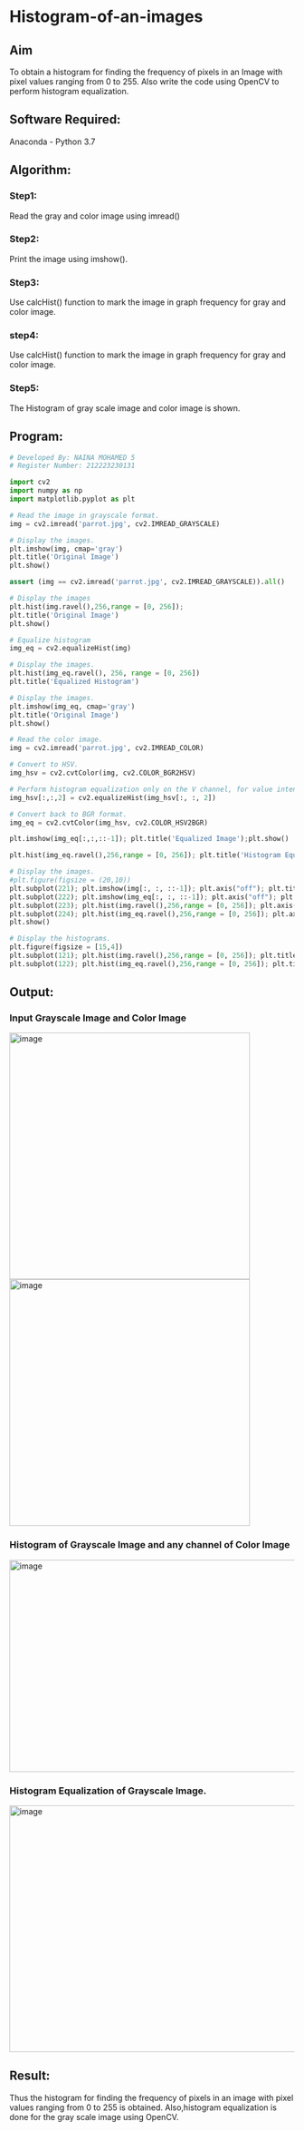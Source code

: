 # Histogram-of-an-images
## Aim
To obtain a histogram for finding the frequency of pixels in an Image with pixel values ranging from 0 to 255. Also write the code using OpenCV to perform histogram equalization.

## Software Required:
Anaconda - Python 3.7

## Algorithm:
### Step1:
Read the gray and color image using imread()

### Step2:
Print the image using imshow().

### Step3:
Use calcHist() function to mark the image in graph frequency for gray and color image.

### step4:
Use calcHist() function to mark the image in graph frequency for gray and color image.

### Step5:
The Histogram of gray scale image and color image is shown.


## Program:
```python
# Developed By: NAINA MOHAMED 5
# Register Number: 212223230131

import cv2
import numpy as np
import matplotlib.pyplot as plt

# Read the image in grayscale format.
img = cv2.imread('parrot.jpg', cv2.IMREAD_GRAYSCALE)

# Display the images.
plt.imshow(img, cmap='gray')
plt.title('Original Image')
plt.show()

assert (img == cv2.imread('parrot.jpg', cv2.IMREAD_GRAYSCALE)).all()

# Display the images
plt.hist(img.ravel(),256,range = [0, 256]);
plt.title('Original Image')
plt.show()

# Equalize histogram
img_eq = cv2.equalizeHist(img)

# Display the images.
plt.hist(img_eq.ravel(), 256, range = [0, 256])
plt.title('Equalized Histogram')

# Display the images.
plt.imshow(img_eq, cmap='gray')
plt.title('Original Image')
plt.show()

# Read the color image.
img = cv2.imread('parrot.jpg', cv2.IMREAD_COLOR)

# Convert to HSV.
img_hsv = cv2.cvtColor(img, cv2.COLOR_BGR2HSV)

# Perform histogram equalization only on the V channel, for value intensity.
img_hsv[:,:,2] = cv2.equalizeHist(img_hsv[:, :, 2])

# Convert back to BGR format.
img_eq = cv2.cvtColor(img_hsv, cv2.COLOR_HSV2BGR)

plt.imshow(img_eq[:,:,::-1]); plt.title('Equalized Image');plt.show()

plt.hist(img_eq.ravel(),256,range = [0, 256]); plt.title('Histogram Equalized');plt.show()

# Display the images.
#plt.figure(figsize = (20,10))
plt.subplot(221); plt.imshow(img[:, :, ::-1]); plt.axis("off"); plt.title('Original Color Image')
plt.subplot(222); plt.imshow(img_eq[:, :, ::-1]); plt.axis("off"); plt.title('Equalized Image')
plt.subplot(223); plt.hist(img.ravel(),256,range = [0, 256]); plt.axis("on"); plt.title('Original Image')
plt.subplot(224); plt.hist(img_eq.ravel(),256,range = [0, 256]); plt.axis("on"); plt.title('Histogram Equalized');
plt.show()

# Display the histograms.
plt.figure(figsize = [15,4])
plt.subplot(121); plt.hist(img.ravel(),256,range = [0, 256]); plt.title('Original Image')
plt.subplot(122); plt.hist(img_eq.ravel(),256,range = [0, 256]); plt.title('Histogram Equalized')
```
## Output:
### Input Grayscale Image and Color Image

<img width="425" height="435" alt="image" src="https://github.com/user-attachments/assets/55b1c537-af21-444f-a982-738ff665ce36" />


<img width="425" height="435" alt="image" src="https://github.com/user-attachments/assets/8986fdde-5319-4db8-b83a-87fcafbbe0c4" />


### Histogram of Grayscale Image and any channel of Color Image

<img width="1236" height="374" alt="image" src="https://github.com/user-attachments/assets/fc4d7bf5-6feb-4a9f-9506-65b039f82d7e" />


### Histogram Equalization of Grayscale Image.
<img width="569" height="435" alt="image" src="https://github.com/user-attachments/assets/5948ed56-578c-448b-b8c6-d24bad786976" />



## Result: 
Thus the histogram for finding the frequency of pixels in an image with pixel values ranging from 0 to 255 is obtained. Also,histogram equalization is done for the gray scale image using OpenCV.
